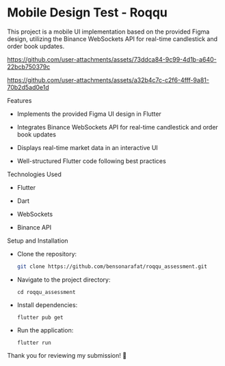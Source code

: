 # Mobile Design Test - Roqqu

This project is a mobile UI implementation based on the provided Figma design, utilizing the Binance WebSockets API for real-time candlestick and order book updates.

https://github.com/user-attachments/assets/73ddca84-9c99-4d1b-a640-22bcb750379c 

https://github.com/user-attachments/assets/a32b4c7c-c2f6-4fff-9a81-70b2d5ad0e1d



Features

- Implements the provided Figma UI design in Flutter

- Integrates Binance WebSockets API for real-time candlestick and order book updates

- Displays real-time market data in an interactive UI

- Well-structured Flutter code following best practices

Technologies Used

- Flutter

- Dart

- WebSockets

- Binance API

Setup and Installation 

- Clone the repository: 
  ```bash
  git clone https://github.com/bensonarafat/roqqu_assessment.git
  ```
- Navigate to the project directory: 
    ```
    cd roqqu_assessment
    ```
- Install dependencies: 
  ```
  flutter pub get
  ```
- Run the application: 
  ```
  flutter run
  ```

Thank you for reviewing my submission! 🚀
